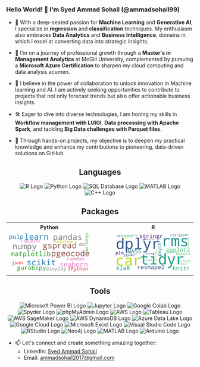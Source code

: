 ### Hello World! 👋 I'm Syed Ammad Sohail (@ammadsohail99)

- 👀 With a deep-seated passion for **Machine Learning** and **Generative AI**, I specialize in **regression** and **classification** techniques. My enthusiasm also embraces **Data Analytics** and **Business Intelligence**, domains in which I excel at converting data into strategic insights.

- 🌱 I’m on a journey of professional growth through a **Master's in Management Analytics** at McGill University, complemented by pursuing a **Microsoft Azure Certification** to sharpen my cloud computing and data analysis acumen.

- 💞️ I believe in the power of collaboration to unlock innovation in Machine learning and AI. I am actively seeking opportunities to contribute to projects that not only forecast trends but also offer actionable business insights.

- 🛠️ Eager to dive into diverse technologies, I am honing my skills in **Workflow management with LUIGI**, **Data processing with Apache Spark**, and tackling **Big Data challenges with Parquet files**.

- 🎯 Through hands-on projects, my objective is to deepen my practical knowledge and enhance my contributions to pioneering, data-driven solutions on GitHub.

<h2 align="center">Languages</h2>
<p align="center">
  <img src="https://upload.wikimedia.org/wikipedia/commons/thumb/1/1b/R_logo.svg/2560px-R_logo.svg.png" alt="R Logo" width="59"/>
  <img src="https://upload.wikimedia.org/wikipedia/commons/thumb/c/c3/Python-logo-notext.svg/1869px-Python-logo-notext.svg.png" alt="Python Logo" width="50"/>
  <img src="https://upload.wikimedia.org/wikipedia/commons/8/87/Sql_data_base_with_logo.png" alt="SQL Database Logo" width="100"/>
  <img src="https://1000logos.net/wp-content/uploads/2021/04/MATLAB-logo.png" alt="MATLAB Logo" width="100"/>
  <img src="https://upload.wikimedia.org/wikipedia/commons/3/32/C%2B%2B_logo.png" alt="C++ Logo" width="50"/>
</p>

<h2 align="center">Packages</h2>
<div align="center">
  <table>
    <tr>
      <th align="center">Python</th>
      <td width="40"></td> <!-- Spacer cell -->
      <th align="center">R</th>
    </tr>
    <tr>
      <td><img src="/python_libraries_wordcloud_cleaned.png" alt="Python Libraries Word Cloud Cleaned" width="300"/></td>
      <td width="40"></td> <!-- Spacer cell -->
      <td><img src="/r_libraries_wordcloud.png" alt="R Libraries Word Cloud" width="300"/></td>
    </tr>
  </table>
</div>

<h2 align="center">Tools</h2>
<p align="center">
  <img src="https://1000logos.net/wp-content/uploads/2022/08/Microsoft-Power-BI-Logo.png" alt="Microsoft Power BI Logo" width="100"/>
  <img src="https://upload.wikimedia.org/wikipedia/commons/thumb/3/38/Jupyter_logo.svg/1767px-Jupyter_logo.svg.png" alt="Jupyter Logo" width="50"/>
  <img src="https://3.bp.blogspot.com/-apoBeWFycKQ/XhKB8fEprwI/AAAAAAAACM4/Sl76yzNSNYwlShIBrheDAum8L9qRtWNdgCLcBGAsYHQ/s1600/colab.png" alt="Google Colab Logo" width="100"/>
  <img src="https://upload.wikimedia.org/wikipedia/commons/thumb/7/7e/Spyder_logo.svg/500px-Spyder_logo.svg.png" alt="Spyder Logo" width="100"/>
  <img src="https://upload.wikimedia.org/wikipedia/commons/thumb/4/4f/PhpMyAdmin_logo.svg/2560px-PhpMyAdmin_logo.svg.png" alt="phpMyAdmin Logo" width="100"/>
  <img src="https://andrewjprokop.files.wordpress.com/2022/04/aws.png?w=1200" alt="AWS Logo" width="250"/>
  <img src="https://miro.medium.com/v2/resize:fit:640/1*Mom9A9c2MVqI-V-KPz14ag.png" alt="Tableau Logo" width="100"/>
  <img src="https://venturebeat.com/wp-content/uploads/2021/02/SageMaker.jpg?fit=1292%2C664&strip=all" alt="AWS SageMaker Logo" width="150"/>
  <img src="https://i.ibb.co/brPwgFK/aws-Dynano-DBLogo.png" alt="AWS DynamoDB Logo" width="125"/>
  <img src="https://images.ctfassets.net/5vqt5w81x2im/3uQkYrgTYqU4zwLlVjv0yI/e9623c12c1da0971f8219543f8e61668/Logo_Azure_data-lake.png" alt="Azure Data Lake Logo" width="180"/>
  <img src="https://www.nextpathway.com/hubfs/nextPathway_assets_2023/images/pages/Target_cloud/IMG_0133.png" alt="Google Cloud Logo" width="180"/>
  <img src="https://upload.wikimedia.org/wikipedia/commons/thumb/3/34/Microsoft_Office_Excel_%282019%E2%80%93present%29.svg/2203px-Microsoft_Office_Excel_%282019%E2%80%93present%29.svg.png" alt="Microsoft Excel Logo" width="50"/>
  <img src="https://upload.wikimedia.org/wikipedia/commons/thumb/9/9a/Visual_Studio_Code_1.35_icon.svg/2048px-Visual_Studio_Code_1.35_icon.svg.png" alt="Visual Studio Code Logo" width="50"/>
  <img src="https://www.rstudio.com/wp-content/uploads/2018/10/RStudio-Logo-Flat.png" alt="RStudio Logo" width="100"/>
  <img src="https://upload.wikimedia.org/wikipedia/commons/e/e5/Neo4j-logo_color.png" alt="Neo4j Logo" width="100"/>
  <img src="https://1000logos.net/wp-content/uploads/2021/04/MATLAB-logo.png" alt="MATLAB Logo" width="120"/>
  <img src="https://upload.wikimedia.org/wikipedia/commons/thumb/8/87/Arduino_Logo.svg/720px-Arduino_Logo.svg.png?20200922062315" alt="Arduino Logo" width="50"/>
</p>




- 📫 Let's connect and create something amazing together:
  - LinkedIn: [Syed Ammad Sohail](https://www.linkedin.com/in/syedammadsohail/)
  - Email: [ammadsohail2017@gmail.com](mailto:ammadsohail2017@gmail.com)



<!---
ammadsohail99/ammadsohail99 is a ✨ special ✨ repository because its `README.md` (this file) appears on your GitHub profile.
You can click the Preview link to take a look at your changes.
--->
